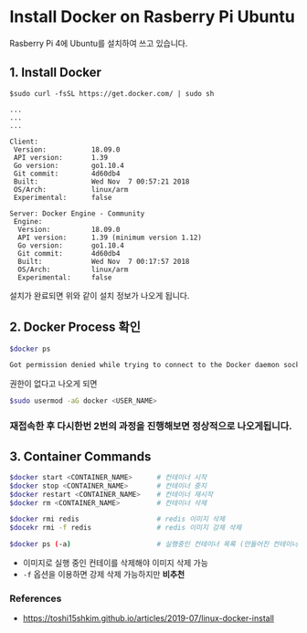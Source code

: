 # Install Docker on Rasberry Pi Ubuntu

Rasberry Pi 4에 Ubuntu를 설치하여 쓰고 있습니다.

## 1. Install Docker

```shell
$sudo curl -fsSL https://get.docker.com/ | sudo sh

...
...
...

Client:
 Version:           18.09.0
 API version:       1.39
 Go version:        go1.10.4
 Git commit:        4d60db4
 Built:             Wed Nov  7 00:57:21 2018
 OS/Arch:           linux/arm
 Experimental:      false

Server: Docker Engine - Community
 Engine:
  Version:          18.09.0
  API version:      1.39 (minimum version 1.12)
  Go version:       go1.10.4
  Git commit:       4d60db4
  Built:            Wed Nov  7 00:17:57 2018
  OS/Arch:          linux/arm
  Experimental:     false

```
설치가 완료되면 위와 같이 설치 정보가 나오게 됩니다.

## 2. Docker Process 확인
```bash
$docker ps

Got permission denied while trying to connect to the Docker daemon socket at unix:///var/run/docker.sock: Get http://%2Fvar%2Frun%2Fdocker.sock/v1.39/containers/json: dial unix /var/run/docker.sock: connect: permission denied
```
권한이 없다고 나오게 되면

```bash
$sudo usermod -aG docker <USER_NAME>
```

### 재접속한 후 다시한번 2번의 과정을 진행해보면 정상적으로 나오게됩니다.


## 3. Container Commands
```bash
$docker start <CONTAINER_NAME>      # 컨테이너 시작
$docker stop <CONTAINER_NAME>       # 컨테이너 중지
$docker restart <CONTAINER_NAME>    # 컨테이너 재시작
$docker rm <CONTAINER_NAME>         # 컨테이너 삭제

$docker rmi redis                   # redis 이미지 삭제
$docekr rmi -f redis                # redis 이미지 강제 삭제

$docker ps (-a)                     # 실행중인 컨테이너 목록 (만들어진 컨테이너 포함)
```
- 이미지로 실행 중인 컨테이를 삭제해야 이미지 삭제 가능
- `-f` 옵션을 이용하면 강제 삭제 가능하지만 **비추천**


### References
- https://toshi15shkim.github.io/articles/2019-07/linux-docker-install
